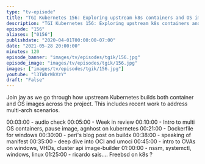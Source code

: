 ```yaml
---
type: "tv-episode"
title: "TGI Kubernetes 156: Exploring upstream k8s containers and OS images w/ multi-arch"
description: "TGI Kubernetes 156: Exploring upstream k8s containers and OS images w/ multi-arch"
episode: "156"
aliases: ["0156"]
publishdate: "2020-04-01T00:00:00-07:00"
date: "2021-05-28 20:00:00"
minutes: 120
episode_banner: "images/tv/episodes/tgik/156.jpg"
episode_image: "images/tv/episodes/tgik/156.jpg"
images: ["images/tv/episodes/tgik/156.jpg"]
youtube: "l3TWbrWkVzY"
draft: "False"
---
```


Join jay as we go through how upstream Kubernetes builds both container and OS images across the project. This includes recent work to address multi-arch scenarios.



00:03:00 - audio check
00:05:00 - Week in review
00:10:00 - Intro to multi OS containers, pause image, agnhost on kubernetes
00:21:00 - Dockerfile for windows
00:30:00 - peri's blog post on buildx
00:38:00 - speaking of manifest
00:35:00 - deep dive into OCI and umoci
00:45:00 - intro to OVAs on windows, VHDs, cluster api image-builder
01:00:00 - nssm, systemctl, windows, linux
01:25:00 - ricardo sais.... Freebsd on k8s ?